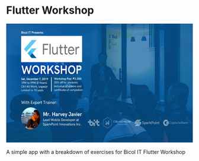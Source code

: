 # Flutter Workshop

<img height="320px" src="raw/poster.jpg">

A simple app with a breakdown of exercises for Bicol IT Flutter Workshop
